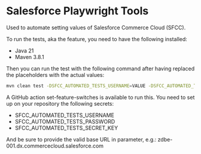 # Salesforce Playwright Tools

Used to automate setting values of Salesforce Commerce Cloud (SFCC).

To run the tests, aka the feature, you need to have the following installed:

- Java 21
- Maven 3.8.1

Then you can run the test with the following command after having replaced the placeholders with the actual values:
```bash
mvn clean test -DSFCC_AUTOMATED_TESTS_USERNAME=VALUE -DSFCC_AUTOMATED_TESTS_PASSWORD=VALUE2 -DSFCC_AUTOMATED_TESTS_SECRET_KEY=VALUE3 -DSFCC_BASE_URL=VALUE4
```

A GitHub action set-feature-switches is available to run this.
You need to set up on your repository the following secrets:
- SFCC_AUTOMATED_TESTS_USERNAME
- SFCC_AUTOMATED_TESTS_PASSWORD
- SFCC_AUTOMATED_TESTS_SECRET_KEY

And be sure to provide the valid base URL in parameter, e.g.: zdbe-001.dx.commercecloud.salesforce.com
